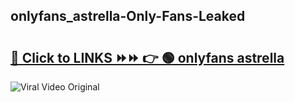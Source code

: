 
 ## onlyfans_astrella-Only-Fans-Leaked

# <h2><a href="https://clipsfans.com/onlyfans_astrella&ref=git">🔗 Click to LINKS ⏩⏩ 👉 🟢 onlyfans astrella </a></h2>

<a href="https://clipsfans.com/onlyfans_astrella&ref=git" rel="nofollow" data-target="animated-image.originalLink"><img src="https://i.ibb.co.com/xMMVF88/686577567.gif" alt="Viral Video Original" style="max-width: 100%; display: inline-block;" data-target="animated-image.originalImage"></a>

